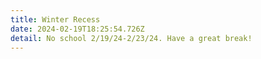 ```yaml
---
title: Winter Recess
date: 2024-02-19T18:25:54.726Z
detail: No school 2/19/24-2/23/24. Have a great break!
---
```

